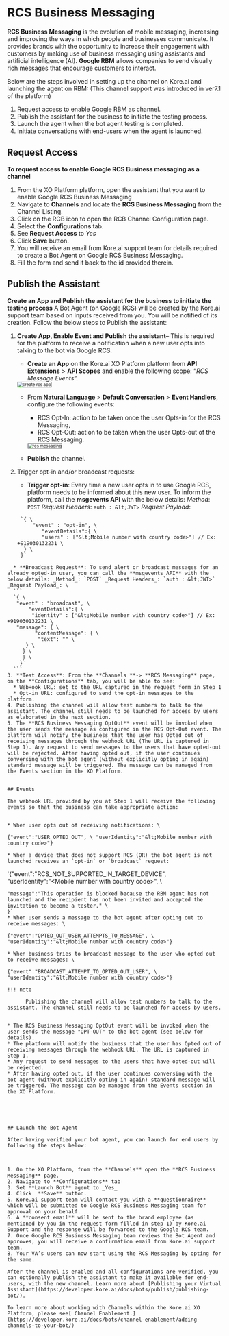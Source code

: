 # RCS Business Messaging

**RCS Business Messaging** is the evolution of mobile messaging, increasing and improving the ways in which people and businesses communicate. It provides brands with the opportunity to increase their engagement with customers by making use of business messaging using assistants and artificial intelligence (AI). **Google RBM** allows companies to send visually rich messages that encourage customers to interact.

Below are the steps involved in setting up the channel on Kore.ai and launching the agent on RBM: (This channel support was introduced in ver7.1 of the platform)



1. Request access to enable Google RBM as channel.
2. Publish the assistant for the business to initiate the testing process.
3. Launch the agent when the bot agent testing is completed.
4. Initiate conversations with end-users when the agent is launched.


## Request Access

**To request access to enable Google RCS Business messaging as a channel**



1. From the XO Platform platform, open the assistant that you want to enable Google RCS Business Messaging
2. Navigate to **Channels** and locate the **RCS Business Messaging** from the Channel Listing.
3. Click on the RCB icon to open the RCB Channel Configuration page.
4. Select the **Configurations** tab.
5. See **Request Access** to _Yes_
6. Click **Save** button.
7. You will receive an email from Kore.ai support team for details required to create a Bot Agent on Google RCS Business Messaging.
8. Fill the form and send it back to the id provided therein.


## Publish the Assistant

**Create an App and Publish the assistant for the business to initiate the testing process** A Bot Agent (on Google RCS) will be created by the Kore.ai support team based on inputs received from you. You will be notified of its creation. Follow the below steps to Publish the assistant:


1. **Create App, Enable Event and Publish the assistant**– This is required for the platform to receive a notification when a new user opts into talking to the bot via Google RCS.
    * **Create an App** on the Kore.ai XO Platform platform from **API Extensions** > **API Scopes** and enable the following scope: “_RCS Message Events_”.
    <img src="../images/rcs.png" alt="create rcs app" title="create rcs app" style="border: 1px solid gray; zoom:70%;">

    * From **Natural Language** > **Default Conversation** > **Event Handlers**, configure the following events:
        * RCS Opt-In: action to be taken once the user Opts-in for the RCS Messaging,
        * RCS Opt-Out: action to be taken when the user Opts-out of the RCS Messaging.
        <img src="../images/rcs1.png" alt="rcs messaging" title="rcs messaging" style="border: 1px solid gray; zoom:70%;">


    * **Publish** the channel.
2. Trigger opt-in and/or broadcast requests:
    * **Trigger opt-in**: Every time a new user opts in to use Google RCS, platform needs to be informed about this new user. To inform the platform, call the **msgevents API** with the below details: _Method_: `POST` _Request Headers_: `auth : &lt;JWT>` _Request Payload_:
    
    ```
     `{ \
         "event" : "opt-in", \
            "eventDetails":{ \
            "users" : ["&lt;Mobile number with country code>"] // Ex: +919030132231 \
      } \
     }`
  ```
    * **Broadcast Request**: To send alert or broadcast messages for an already opted-in user, you can call the **msgevents API** with the below details: _Method_: `POST` _Request Headers_: `auth : &lt;JWT>` _Request Payload_: \
    ```
    `{ \
     "event" : "broadcast", \
         "eventDetails":{ \
          "identity" : ["&lt;Mobile number with country code>"] // Ex: +919030132231 \
     "message": { \
           "contentMessage": { \
            "text": "" \
        } \
       } \
       } \
      }`
    ```
3. **Test Access**: From the **Channels **-> **RCS Messaging** page, on the **Configurations** tab, you will be able to see:
    * WebHook URL: set to the URL captured in the request form in Step 1
    * Opt-in URL: configured to send the opt-in messages to the platform.
4. Publishing the channel will allow test numbers to talk to the assistant. The channel still needs to be launched for access by users as elaborated in the next section.
5. The **RCS Business Messaging OptOut** event will be invoked when the user sends the message as configured in the RCS Opt-Out event. The platform will notify the business that the user has Opted out of receiving messages through the webhook URL (The URL is captured in Step 1). Any request to send messages to the users that have opted-out will be rejected. After having opted out, if the user continues conversing with the bot agent (without explicitly opting in again) standard message will be triggered. The message can be managed from the Events section in the XO Platform.


## Events

The webhook URL provided by you at Step 1 will receive the following events so that the business can take appropriate action:


* When user opts out of receiving notifications: \
```
`{"event":"USER_OPTED_OUT", \
"userIdentity":"&lt;Mobile number with country code>"}`
```
* When a device that does not support RCS (OR) the bot agent is not launched receives an `opt-in` or `broadcast` request:
```
 `{"event":"RCS_NOT_SUPPORTED_IN_TARGET_DEVICE", \
"userIdentity":"&lt;Mobile number with country code>", \
```
"message":"This operation is blocked because the RBM agent has not launched and the recipient has not been invited and accepted the invitation to become a tester." \
}`
* When user sends a message to the bot agent after opting out to receive messages: \
```
`{"event":"OPTED_OUT_USER_ATTEMPTS_TO_MESSAGE", \
"userIdentity":"&lt;Mobile number with country code>"}`
```
* When business tries to broadcast message to the user who opted out to receive messages: \
```
`{"event":"BROADCAST_ATTEMPT_TO_OPTED_OUT_USER", \
"userIdentity":"&lt;Mobile number with country code>"}`
```
!!! note

      Publishing the channel will allow test numbers to talk to the assistant. The channel still needs to be launched for access by users.


* The RCS Business Messaging OptOut event will be invoked when the user sends the message "OPT-OUT" to the bot agent (see below for details).
* The platform will notify the business that the user has Opted out of receiving messages through the webhook URL. The URL is captured in Step 1.
* Any request to send messages to the users that have opted-out will be rejected.
* After having opted out, if the user continues conversing with the bot agent (without explicitly opting in again) standard message will be triggered. The message can be managed from the Events section in the XO Platform.





## Launch the Bot Agent

After having verified your bot agent, you can launch for end users by following the steps below:



1. On the XO Platform, from the **Channels** open the **RCS Business Messaging** page.
2. Navigate to **Configurations** tab
3. Set **Launch Bot** agent to _Yes_
4. Click  **Save** button.
5. Kore.ai support team will contact you with a **questionnaire** which will be submitted to Google RCS Business Messaging team for approval on your behalf.
6. A **consent email** will be sent to the brand employee (as mentioned by you in the request form filled in step 1) by Kore.ai Support and the response will be forwarded to the Google RCS team.
7. Once Google RCS Business Messaging team reviews the Bot Agent and approves, you will receive a confirmation email from Kore.ai support team.
8. Your VA’s users can now start using the RCS Messaging by opting for the same.

After the channel is enabled and all configurations are verified, you can optionally publish the assistant to make it available for end-users, with the new channel. Learn more about [Publishing your Virtual Assistant](https://developer.kore.ai/docs/bots/publish/publishing-bot/).

To learn more about working with Channels within the Kore.ai XO Platform, please see[ Channel Enablement.](https://developer.kore.ai/docs/bots/channel-enablement/adding-channels-to-your-bot/)
